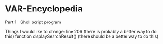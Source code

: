 # VAR-Encyclopedia
Part 1 - Shell script program

Things I would like to change:
  line 206 (there is probably a better way to do this)
  function displaySearchResult() (there should be a better way to do this)
  
